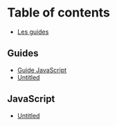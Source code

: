 # Table of contents

* [Les guides](README.md)

## Guides

* [Guide JavaScript](guides/guide-javascript.md)
* [Untitled](guides/untitled.md)

## JavaScript

* [Untitled](javascript/untitled.md)

